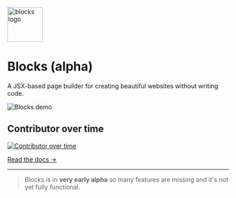 <img
  src="https://user-images.githubusercontent.com/1424573/61592179-e0fda080-ab8c-11e9-9109-166cc7c86b43.png"
  alt="blocks logo"
  width="80"
/>

# Blocks (alpha)

A JSX-based page builder for creating beautiful websites without writing code.

![Blocks demo](https://user-images.githubusercontent.com/1424573/69644337-c13a2580-1021-11ea-8c76-379386372db1.gif)

## Contributor over time

[![Contributor over time](https://contributor-graph-api.apiseven.com/contributors-svg?chart=contributorOverTime&repo=blocks/blocks)](https://www.apiseven.com/en/contributor-graph?chart=contributorOverTime&repo=blocks/blocks)

[Read the docs &rarr;](https://blocks-ui.com/docs)

---

> Blocks is in **very early alpha** so many features are missing and it's not yet fully functional.
